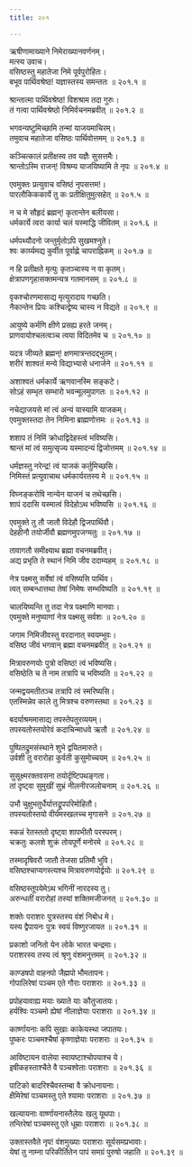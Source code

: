 ```yaml
---
title: २०१

---
```

ऋषीणामाख्याने निमेराख्यानवर्णनम्।  
मत्स्य उवाच।  
वसिष्ठस्तु महातेजा निमे पूर्वपुरोहितः।  
बभूव पार्थिवश्रेष्ठ! यज्ञास्तस्य समन्ततः ॥ २०१.१ ॥  
  
श्रान्तात्मा पार्थिवश्रेष्ठ! विशश्राम तदा गुरुः।  
तं गत्वा पार्थिवश्रेष्ठो निमिर्वचनमब्रवीत् ॥ २०१.२ ॥  
  
भगवन्यष्टुमिच्छामि तन्मां याजयमाचिरम्।  
तमुवाच महातेजा वसिष्ठः पार्थिवोत्तमम् ॥ २०१.३ ॥  
  
कञ्चित्कालं प्रतीक्षस्व तव यज्ञैः सुसत्तमैः।  
श्रान्तोऽस्मि राजन्! विश्रम्य याजयिष्यामि ते नृपः ॥ २०१.४ ॥  
  
एवमुक्तः प्रत्युवाच वसिष्ठं नृपसत्तम!।  
पारलौकिककार्ये तु कः प्रतीक्षितुमुत्सहेत् ॥ २०१.५ ॥  
  
न च मे सौहृदं ब्रह्मन्! कृतान्तेन बलीयसा।  
धर्मकार्ये त्वरा कार्या चलं यस्माद्धि जीवितम् ॥ २०१.६ ॥  
  
धर्मपथ्यौदनो जन्तुर्मृतोऽपि सुखमश्नुते।  
श्वः कार्य्यमद्य कुर्वीत पूर्वाह्णे चापराह्निकम् ॥ २०१.७ ॥  
  
न हि प्रतीक्षते मृत्युः कृतञ्चास्य न वा कृतम्।  
क्षेत्रापणगृहासक्तमन्यत्र गतमानसम् ॥ २०१.८ ॥  
  
वृकश्चोरणमासाद्य मृत्युरादाय गच्छति।  
नैकान्तेन प्रियः कश्चित्द्वेष्य चास्य न विद्यते ॥ २०१.९ ॥  
  
आयुष्ये कर्मणि क्षीणे प्रसह्य हरते जनम्।  
प्राणवायोश्चलत्वञ्च त्वया विदितमेव च ॥ २०१.१० ॥  
  
यदत्र जीव्यते ब्रह्मन्! क्षणमात्रन्तदद्भुतम्।  
शरीरं शाश्वतं मन्ये विद्याभ्यासे धनार्जने ॥ २०१.११ ॥  
  
अशाश्वतं धर्मकार्ये ऋणवानस्मि सङ्कटे।  
सोऽहं सम्भृत सम्भारो भवन्मूलमुपागतः ॥ २०१.१२ ॥  
  
नचेद्याजयसे मां त्वं अन्यं यास्यामि याजकम्।  
एवमुक्तस्तदा तेन निमिना ब्राह्मणोत्तमः ॥ २०१.१३ ॥  
  
शशाप तं निमिं क्रोधाद्विदेहस्त्वं भविष्यसि।  
श्रान्तं मां त्वं समुत्सृज्य यस्मादन्यं द्विजोत्तमम् ॥ २०१.१४ ॥  
  
धर्मज्ञस्तु नरेन्द्र! त्वं याजकं कर्तुमिच्छसि।  
निमिस्तं प्रत्युवाचाथ धर्मकार्यरतस्य मे ॥ २०१.१५ ॥  
  
विघ्नङ्करोषि नान्येन याजनं च तथेच्छसि।  
शापं ददासि यस्मात्वं विदेहोऽथ भविष्यसि ॥ २०१.१६ ॥  
  
एवमुक्ते तु तौ जातौ विदेहौ द्विजपार्थिवौ।  
देहहीनौ तयोर्जीवौ ब्रह्मणमुपजग्मतुः ॥ २०१.१७ ॥  
  
तावागतौ समीक्ष्याथ ब्रह्मा वचनमब्रवीत्।  
अद्य प्रभृति ते स्थानं निमि जीव ददाम्यहम् ॥ २०१.१८ ॥  
  
नेत्र पक्ष्मसु सर्वेषां त्वं वसिष्यसि पार्थिव।  
त्वत् सम्बन्धात्तथा तेषां निमेषः सम्भविष्यति ॥ २०१.१९ ॥  
  
चालयिष्यन्ति तु तदा नेत्र पक्ष्माणि मानवाः।  
एवमुक्ते मनुष्याणां नेत्र पक्ष्मसु सर्वशः ॥ २०१.२० ॥  
  
जगाम निमिजीवस्तु वरदानात् स्वयम्भुवः।  
वसिष्ठ जीवं भगवान् ब्रह्मा वचनमब्रवीत् ॥ २०१.२१ ॥  
  
मित्रावरुणयोः पुत्रो वसिष्ठ! त्वं भविष्यसि।  
वसिष्ठेति च ते नाम तत्रापि च भविष्यति ॥ २०१.२२ ॥  
  
जन्मद्वयमतीतञ्च तत्रापि त्वं स्मरिष्यसि।  
एतस्मिन्नेव काले तु मित्रश्च वरुणस्तथा ॥ २०१.२३ ॥  
  
बदर्याश्रममासाद्य तपस्तेपतुरव्ययम्।  
तपस्यतोस्तयोरेवं कदाचिन्माधवे ऋतौ ॥ २०१.२४ ॥  
  
पुष्पितद्रुमसंस्थाने शुभे द्वयितमारुते।  
उर्वशी तु वरारोहा कुर्वती कुसुमोच्चयम् ॥ २०१.२५ ॥  
  
सुसूक्ष्मरक्तवसना तयोर्दृष्टिपथङ्गता।  
तां दृष्ट्वा सुमुखीं सुभ्रं नीलनीरजलोचनाम् ॥ २०१.२६ ॥  
  
उभौ चुक्षुभतुर्धैर्यात्तद्रूपपरिमोहितौ।  
तपस्यतोस्तयो वीर्यमस्खलच्च मृगासने ॥ २०१.२७ ॥  
  
स्कन्नं रेतस्ततो दृष्ट्वा शापभीतौ परस्परम्।  
चक्रतुः कलशे शुक्रं तोयपूर्णे मनोरमे ॥ २०१.२८ ॥  
  
तस्मादृषिवरौ जातौ तेजसा प्रतिमौ भुवि।  
वसिष्ठश्चाप्यगस्त्यश्च मित्रावरुणयोर्द्वयोः ॥ २०१.२९ ॥  
  
वसिष्ठस्तूपयेमेऽथ भगिनीं नारदस्य तु।  
अरुन्धतीं वरारोहां तस्यां शक्तिमजीजनत् ॥ २०१.३० ॥  
  
शक्तेः पराशरः पुत्रस्तस्य वंशं निबोध मे।  
यस्य द्वैपायनः पुत्रः स्वयं विष्णुरजायत ॥ २०१.३१ ॥  
  
प्रकाशो जनितो येन लोके भारत चन्द्रमाः।  
पराशरस्य तस्य त्वं श्रृणु वंशमनुत्तमम् ॥ २०१.३२ ॥  
  
काण्डषपो वाहनपो जैह्मपो भौमतापनः।  
गोपालिरेषां पञ्चम एते गौराः पराशराः ॥ २०१.३३ ॥  
  
प्रपोहयावाह्य मयाः ख्याते याः कौतुजातयः।  
हर्यश्विः पञ्चमो ह्येषां नीलाज्ञेयाः पराशराः ॥ २०१.३४ ॥  
  
कार्ष्णायनाः कपि सुखाः काकेयस्था जपातयः।  
पुष्करः पञ्चमश्चैषां कृष्णाज्ञेयाः पराशराः ॥ २०१.३५ ॥  
  
आविष्टायन वालेया स्वायष्टाश्चोपयाश्च ये।  
इषीकहस्ताश्चैते वै पञ्चश्वेताः पराशराः ॥ २०१.३६ ॥  
  
पाटिको बादरिश्चैवस्तम्बा वै क्रोधनायनाः।  
क्षैमिरेषां पञ्चमस्तु एते श्यामाः पराशराः ॥ २०१.३७ ॥  
  
खल्यायनाः वार्ष्णायनास्तैलेयः खलु यूथपाः।  
तन्तिरेषां पञ्चमस्तु एते धूम्राः पराशराः ॥ २०१.३८ ॥  
  
उक्तास्तवैते नृप! वंशमुख्याः पराशराः सूर्यसमप्रभावाः।  
येषां तु नाम्ना परिकीर्तितेन पापं समग्रं पुरुषो जहाति ॥ २०१.३९ ॥